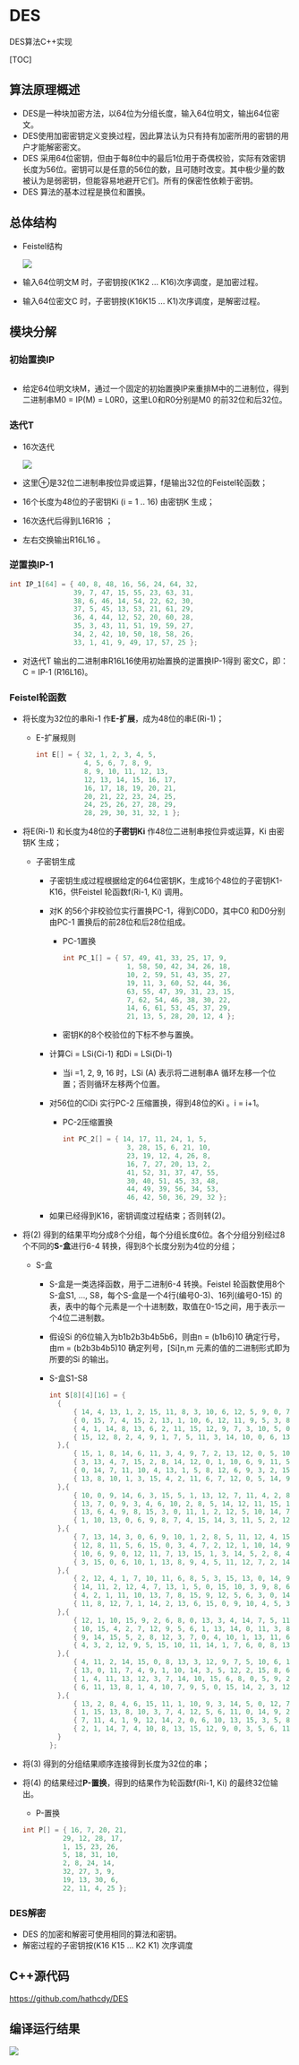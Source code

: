 # DES
DES算法C++实现

[TOC]

## 算法原理概述

- DES是一种块加密方法，以64位为分组长度，输入64位明文，输出64位密文。
- DES使用加密密钥定义变换过程，因此算法认为只有持有加密所用的密钥的用户才能解密密文。
- DES 采用64位密钥，但由于每8位中的最后1位用于奇偶校验，实际有效密钥长度为56位。密钥可以是任意的56位的数，且可随时改变。其中极少量的数被认为是弱密钥，但能容易地避开它们。所有的保密性依赖于密钥。
- DES 算法的基本过程是换位和置换。

## 总体结构

- Feistel结构

  ![](img/Feistel.png)

- 输入64位明文M 时，子密钥按(K1K2 … K16)次序调度，是加密过程。

- 输入64位密文C 时，子密钥按(K16K15 … K1)次序调度，是解密过程。

## 模块分解

### 初始置换IP

```c++

```



- 给定64位明文块M，通过一个固定的初始置换IP来重排M中的二进制位，得到二进制串M0 = IP(M) = L0R0，这里L0和R0分别是M0 的前32位和后32位。

### 迭代T

- 16次迭代

  ![](H:/%E4%BD%9C%E4%B8%9A/Web%E5%AE%89%E5%85%A8/1/DES/img/%E8%BF%AD%E4%BB%A3.png)

- 这里⊕是32位二进制串按位异或运算，f是输出32位的Feistel轮函数；

- 16个长度为48位的子密钥Ki (i = 1 .. 16) 由密钥K 生成；

- 16次迭代后得到L16R16 ；

- 左右交换输出R16L16 。

### 逆置换IP-1

```c++
int IP_1[64] = { 40, 8, 48, 16, 56, 24, 64, 32,
				39, 7, 47, 15, 55, 23, 63, 31,
				38, 6, 46, 14, 54, 22, 62, 30,
				37, 5, 45, 13, 53, 21, 61, 29,
				36, 4, 44, 12, 52, 20, 60, 28,
				35, 3, 43, 11, 51, 19, 59, 27,
				34, 2, 42, 10, 50, 18, 58, 26,
				33, 1, 41, 9, 49, 17, 57, 25 };
```



- 对迭代T 输出的二进制串R16L16使用初始置换的逆置换IP-1得到
  密文C，即：C = IP-1 (R16L16)。

### Feistel轮函数

- 将长度为32位的串Ri-1 作**E-扩展**，成为48位的串E(Ri-1)；

  - E-扩展规则

    ```c++
    int E[]	= { 32, 1, 2, 3, 4, 5,
    			4, 5, 6, 7, 8, 9,
    			8, 9, 10, 11, 12, 13,
    			12, 13, 14, 15, 16, 17,
    			16, 17, 18, 19, 20, 21,
    			20, 21, 22, 23, 24, 25,
    			24, 25, 26, 27, 28, 29,
    			28, 29, 30, 31, 32, 1 };
    ```

    

- 将E(Ri-1) 和长度为48位的**子密钥Ki** 作48位二进制串按位异或运算，Ki 由密钥K 生成；

  - 子密钥生成

    - 子密钥生成过程根据给定的64位密钥K，生成16个48位的子密钥K1-K16，供Feistel 轮函数f(Ri-1, Ki) 调用。

    - 对K 的56个非校验位实行置换PC-1，得到C0D0，其中C0 和D0分别由PC-1 置换后的前28位和后28位组成。

      - PC-1置换

        ```c++
        int PC_1[] = { 57, 49, 41, 33, 25, 17, 9,
        				1, 58, 50, 42, 34, 26, 18,
        				10, 2, 59, 51, 43, 35, 27,
        				19, 11, 3, 60, 52, 44, 36,
        				63, 55, 47, 39, 31, 23, 15,
        				7, 62, 54, 46, 38, 30, 22,
        				14, 6, 61, 53, 45, 37, 29,
        				21, 13, 5, 28, 20, 12, 4 };
        ```

      - 密钥K的8个校验位的下标不参与置换。

    - 计算Ci = LSi(Ci-1) 和Di = LSi(Di-1)

      -  当i =1, 2, 9, 16 时，LSi (A) 表示将二进制串A 循环左移一个位置；否则循环左移两个位置。

    - 对56位的CiDi 实行PC-2 压缩置换，得到48位的Ki 。i = i+1。

      - PC-2压缩置换

        ```c++
        int PC_2[] = { 14, 17, 11, 24, 1, 5,
        				3, 28, 15, 6, 21, 10,
        				23, 19, 12, 4, 26, 8,
        				16, 7, 27, 20, 13, 2,
        				41, 52, 31, 37, 47, 55,
        				30, 40, 51, 45, 33, 48,
        				44, 49, 39, 56, 34, 53,
        				46, 42, 50, 36, 29, 32 };
        ```

    - 如果已经得到K16，密钥调度过程结束；否则转(2)。

- 将(2) 得到的结果平均分成8个分组，每个分组长度6位。各个分组分别经过8个不同的**S-盒**进行6-4 转换，得到8个长度分别为4位的分组；

  - S-盒

    - S-盒是一类选择函数，用于二进制6-4 转换。Feistel 轮函数使用8个S-盒S1, …, S8，每个S-盒是一个4行(编号0-3)、16列(编号0-15) 的表，表中的每个元素是一个十进制数，取值在0-15之间，用于表示一个4位二进制数。

    - 假设Si 的6位输入为b1b2b3b4b5b6，则由n = (b1b6)10 确定行号，由m = (b2b3b4b5)10 确定列号，[Si]n,m 元素的值的二进制形式即为所要的Si 的输出。

    - S-盒S1-S8

      ```c++
      int S[8][4][16] = {
      	{
      		{ 14, 4, 13, 1, 2, 15, 11, 8, 3, 10, 6, 12, 5, 9, 0, 7 },
      		{ 0, 15, 7, 4, 15, 2, 13, 1, 10, 6, 12, 11, 9, 5, 3, 8 },
      		{ 4, 1, 14, 8, 13, 6, 2, 11, 15, 12, 9, 7, 3, 10, 5, 0 },
      		{ 15, 12, 8, 2, 4, 9, 1, 7, 5, 11, 3, 14, 10, 0, 6, 13 }
      	},{
      		{ 15, 1, 8, 14, 6, 11, 3, 4, 9, 7, 2, 13, 12, 0, 5, 10 },
      		{ 3, 13, 4, 7, 15, 2, 8, 14, 12, 0, 1, 10, 6, 9, 11, 5 },
      		{ 0, 14, 7, 11, 10, 4, 13, 1, 5, 8, 12, 6, 9, 3, 2, 15 },
      		{ 13, 8, 10, 1, 3, 15, 4, 2, 11, 6, 7, 12, 0, 5, 14, 9 }
      	},{
      		{ 10, 0, 9, 14, 6, 3, 15, 5, 1, 13, 12, 7, 11, 4, 2, 8 },
      		{ 13, 7, 0, 9, 3, 4, 6, 10, 2, 8, 5, 14, 12, 11, 15, 1 },
      		{ 13, 6, 4, 9, 8, 15, 3, 0, 11, 1, 2, 12, 5, 10, 14, 7 },
      		{ 1, 10, 13, 0, 6, 9, 8, 7, 4, 15, 14, 3, 11, 5, 2, 12 }
      	},{
      		{ 7, 13, 14, 3, 0, 6, 9, 10, 1, 2, 8, 5, 11, 12, 4, 15 },
      		{ 12, 8, 11, 5, 6, 15, 0, 3, 4, 7, 2, 12, 1, 10, 14, 9 },
      		{ 10, 6, 9, 0, 12, 11, 7, 13, 15, 1, 3, 14, 5, 2, 8, 4 },
      		{ 3, 15, 0, 6, 10, 1, 13, 8, 9, 4, 5, 11, 12, 7, 2, 14 }
      	},{
      		{ 2, 12, 4, 1, 7, 10, 11, 6, 8, 5, 3, 15, 13, 0, 14, 9 },
      		{ 14, 11, 2, 12, 4, 7, 13, 1, 5, 0, 15, 10, 3, 9, 8, 6 },
      		{ 4, 2, 1, 11, 10, 13, 7, 8, 15, 9, 12, 5, 6, 3, 0, 14 },
      		{ 11, 8, 12, 7, 1, 14, 2, 13, 6, 15, 0, 9, 10, 4, 5, 3 }
      	},{
      		{ 12, 1, 10, 15, 9, 2, 6, 8, 0, 13, 3, 4, 14, 7, 5, 11 },
      		{ 10, 15, 4, 2, 7, 12, 9, 5, 6, 1, 13, 14, 0, 11, 3, 8 },
      		{ 9, 14, 15, 5, 2, 8, 12, 3, 7, 0, 4, 10, 1, 13, 11, 6 },
      		{ 4, 3, 2, 12, 9, 5, 15, 10, 11, 14, 1, 7, 6, 0, 8, 13 }
      	},{
      		{ 4, 11, 2, 14, 15, 0, 8, 13, 3, 12, 9, 7, 5, 10, 6, 1 },
      		{ 13, 0, 11, 7, 4, 9, 1, 10, 14, 3, 5, 12, 2, 15, 8, 6 },
      		{ 1, 4, 11, 13, 12, 3, 7, 14, 10, 15, 6, 8, 0, 5, 9, 2 },
      		{ 6, 11, 13, 8, 1, 4, 10, 7, 9, 5, 0, 15, 14, 2, 3, 12 }
      	},{
      		{ 13, 2, 8, 4, 6, 15, 11, 1, 10, 9, 3, 14, 5, 0, 12, 7 },
      		{ 1, 15, 13, 8, 10, 3, 7, 4, 12, 5, 6, 11, 0, 14, 9, 2 },
      		{ 7, 11, 4, 1, 9, 12, 14, 2, 0, 6, 10, 13, 15, 3, 5, 8 },
      		{ 2, 1, 14, 7, 4, 10, 8, 13, 15, 12, 9, 0, 3, 5, 6, 11 }
      	}
      };
      ```

      

- 将(3) 得到的分组结果顺序连接得到长度为32位的串；

- 将(4) 的结果经过**P-置换**，得到的结果作为轮函数f(Ri-1, Ki) 的最终32位输出。

  - P-置换

  ```c++
  int P[] = { 16, 7, 20, 21,
  			29, 12, 28, 17,
  			1, 15, 23, 26,
  			5, 18, 31, 10,
  			2, 8, 24, 14,
  			32, 27, 3, 9,
  			19, 13, 30, 6,
  			22, 11, 4, 25 };
  ```

### DES解密

- DES 的加密和解密可使用相同的算法和密钥。
- 解密过程的子密钥按(K16 K15 … K2 K1) 次序调度

## C++源代码

https://github.com/hathcdy/DES

## 编译运行结果

![](img/编译运行结果.png)





​	

